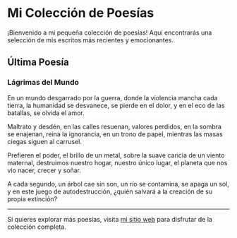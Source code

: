 # Mi Colección de Poesías

¡Bienvenido a mi pequeña colección de poesías! Aquí encontrarás una selección de mis escritos más recientes y emocionantes.

## Última Poesía

### Lágrimas del Mundo

En un mundo desgarrado por la guerra,
donde la violencia mancha cada tierra,
la humanidad se desvanece, se pierde en el dolor,
y en el eco de las batallas, se olvida el amor.

Maltrato y desdén, en las calles resuenan,
valores perdidos, en la sombra se enajenan,
reina la ignorancia, en un trono de papel,
mientras las masas ciegas siguen al carrusel.

Prefieren el poder, el brillo de un metal,
sobre la suave caricia de un viento maternal,
destruimos nuestro hogar, nuestro único lugar,
el planeta que nos vio nacer, crecer y soñar.

A cada segundo, un árbol cae sin son,
un río se contamina, se apaga un sol,
y en este juego de autodestrucción,
¿quién salvará a la creación de su propia extinción?

---

Si quieres explorar más poesías, visita [mi sitio web](https://liralatente.netlify.app/) para disfrutar de la colección completa.
